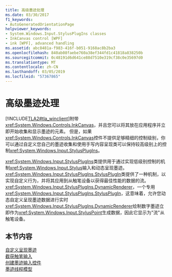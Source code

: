 ```yaml
---
title: 高级墨迹处理
ms.date: 03/30/2017
f1_keywords:
- AutoGeneratedOrientationPage
helpviewer_keywords:
- System.Windows.Input.StylusPlugIns classes
- InkCanvas control [WPF]
- ink [WPF], advanced handling
ms.assetid: abc8481a-f983-416f-b051-9168ac8b2ba3
ms.openlocfilehash: 840ab08faebe760a38ef344fd1c41818a838250b
ms.sourcegitcommit: 0c48191d6d641ce88d7510e319cf38c0e35697d0
ms.translationtype: MT
ms.contentlocale: zh-CN
ms.lasthandoff: 03/05/2019
ms.locfileid: "57367865"
---
```

# <a name="advanced-ink-handling"></a>高级墨迹处理
[!INCLUDE[TLA2#tla_winclient](../../../../includes/tla2sharptla-winclient-md.md)]附带<xref:System.Windows.Controls.InkCanvas>，并且您可以将其放在应用程序并立即开始收集和显示墨迹的元素。 但是，如果<xref:System.Windows.Controls.InkCanvas>控件不提供足够精细的控制级别，你可以通过自定义您自己的墨迹收集和使用手写内容呈现类可以保持较高级别上的控制<xref:System.Windows.Input.StylusPlugIns>。  
  
 <xref:System.Windows.Input.StylusPlugIns>类提供用于通过实现低级别控制的机制<xref:System.Windows.Input.Stylus>输入和动态呈现墨迹。 <xref:System.Windows.Input.StylusPlugIns.StylusPlugIn>类提供了一种机制，以实现自定义行为，并将其应用到从触笔设备以获得最佳性能的数据的流。 <xref:System.Windows.Input.StylusPlugIns.DynamicRenderer>，一个专用<xref:System.Windows.Input.StylusPlugIns.StylusPlugIn>，这意味着，允许您动态自定义呈现墨迹数据进行实时<xref:System.Windows.Input.StylusPlugIns.DynamicRenderer>绘制数字墨迹立即作为<xref:System.Windows.Input.StylusPoint>生成数据，因此它显示为"流"从触笔设备。  
  
## <a name="in-this-section"></a>本节内容  
 [自定义呈现墨迹](custom-rendering-ink.md)  
  [截获触笔输入](intercepting-input-from-the-stylus.md)  
  [创建墨迹输入控件](creating-an-ink-input-control.md)  
  [墨迹线程模型](the-ink-threading-model.md)
